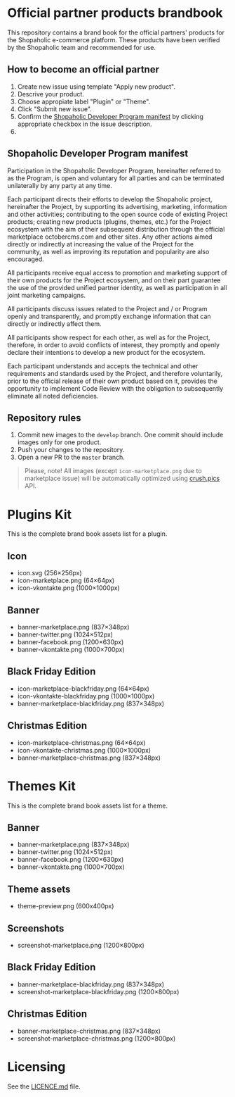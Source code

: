 # Official partner products brandbook

This repository contains a brand book for the official partners' products for the Shopaholic e-commerce platform. These products have been verified by the Shopaholic team and recommended for use.

## How to become an official partner
1. Create new issue using template "Apply new product".
2. Descrive your product.
3. Choose appropiate label "Plugin" or "Theme".
3. Click "Submit new issue".
3. Confirm the [Shopaholic Developer Program manifest](http://tut.by) by clicking appropriate checkbox in the issue description.
4. 




## Shopaholic Developer Program manifest

Participation in the Shopaholic Developer Program, hereinafter referred to as the Program, is open and voluntary for all parties and can be terminated unilaterally by any party at any time.

Each participant directs their efforts to develop the Shopaholic project, hereinafter the Project, by supporting its advertising, marketing, information and other activities; contributing to the open source code of existing Project products; creating new products (plugins, themes, etc.) for the Project ecosystem with the aim of their subsequent distribution through the official marketplace octobercms.com and other sites. Any other actions aimed directly or indirectly at increasing the value of the Project for the community, as well as improving its reputation and popularity are also encouraged.

All participants receive equal access to promotion and marketing support of their own products for the Project ecosystem, and on their part guarantee the use of the provided unified partner identity, as well as participation in all joint marketing campaigns.

All participants discuss issues related to the Project and / or Program openly and transparently, and promptly exchange information that can directly or indirectly affect them.

All participants show respect for each other, as well as for the Project, therefore, in order to avoid conflicts of interest, they promptly and openly declare their intentions to develop a new product for the ecosystem.

Each participant understands and accepts the technical and other requirements and standards used by the Project, and therefore voluntarily, prior to the official release of their own product based on it, provides the opportunity to implement Code Review with the obligation to subsequently eliminate all noted deficiencies.



## Repository rules

1. Commit new images to the `develop` branch. One commit should include images only for one product.
2. Push your changes to the repository.
3. Open a new PR to the `master` branch.

>Please, note! All images (except `icon-marketplace.png` due to marketplace issue) will be automatically optimized using [crush.pics](https://crush.pics/) API.

# Plugins Kit

This is the complete brand book assets list for a plugin.

## Icon

- icon.svg (256×256px)
- icon-marketplace.png (64×64px)
- icon-vkontakte.png (1000×1000px)

## Banner

- banner-marketplace.png (837×348px)
- banner-twitter.png (1024×512px)
- banner-facebook.png (1200×630px)
- banner-vkontakte.png (1000×700px)

## Black Friday Edition

- icon-marketplace-blackfriday.png (64×64px)
- icon-vkontakte-blackfriday.png (1000×1000px)
- banner-marketplace-blackfriday.png (837×348px)

## Christmas Edition

- icon-marketplace-christmas.png (64×64px)
- icon-vkontakte-christmas.png (1000×1000px)
- banner-marketplace-christmas.png (837×348px)

# Themes Kit

This is the complete brand book assets list for a theme.

## Banner

- banner-marketplace.png (837×348px)
- banner-twitter.png (1024×512px)
- banner-facebook.png (1200×630px)
- banner-vkontakte.png (1000×700px)

## Theme assets

- theme-preview.png (600x400px)

## Screenshots

- screenshot-marketplace.png (1200×800px)

## Black Friday Edition

- banner-marketplace-blackfriday.png (837×348px)
- screenshot-marketplace-blackfriday.png (1200×800px)

## Christmas Edition

- banner-marketplace-christmas.png (837×348px)
- screenshot-marketplace-christmas.png (1200×800px)

# Licensing

See the [LICENCE.md](LICENCE.md) file.

